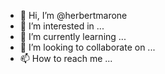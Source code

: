 - 👋 Hi, I’m @herbertmarone
- 👀 I’m interested in ...
- 🌱 I’m currently learning ...
- 💞️ I’m looking to collaborate on ...
- 📫 How to reach me ...

<!---
herbertmarone/herbertmarone is a ✨ special ✨ repository because its `README.md` (this file) appears on your GitHub profile.
You can click the Preview link to take a look at your changes.
--->
